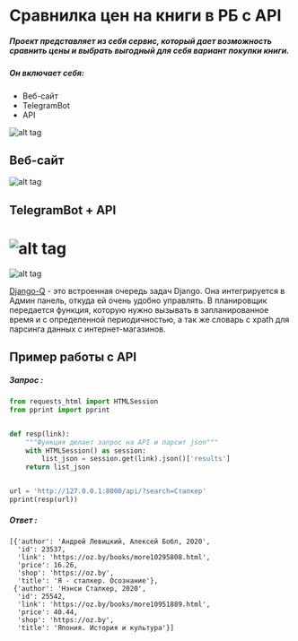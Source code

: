 # Сравнилка цен на книги в РБ с API
##### Проект представляет из себя сервис, который дает возможность сравнить цены и выбрать выгодный для себя вариант покупки книги. 
##### Он включает себя: 
- Веб-сайт
- TelegramBot
- API

![alt tag](https://i.ibb.co/Y0P5Ssg/Sravnilka.png)

## Веб-сайт

![alt tag](https://i.ibb.co/zhQqQbX/Peek-2021-02-16-01-47.gif)

## TelegramBot + API

![alt tag](https://i.ibb.co/0nt1fcP/Peek-2021-02-08-15-43.gif)
===========
![alt tag](https://i.ibb.co/2NFh5GJ/logo.png)

[Django-Q](https://django-q.readthedocs.io/en/latest/) - это встроенная очередь задач Django. Она интегрируется в Админ панель, откуда ей очень удобно управлять.
В планировщик передается функция, которую нужно вызывать в запланированное время и с определенной периодичностью, а так же словарь с xpath для парсинга данных с интернет-магазинов.

## Пример работы с API

##### Запрос :
```python
from requests_html import HTMLSession
from pprint import pprint


def resp(link):
    """Функция делает запрос на API и парсит json"""
    with HTMLSession() as session:
        list_json = session.get(link).json()['results']
    return list_json


url = 'http://127.0.0.1:8000/api/?search=Сталкер'
pprint(resp(url))
```
##### Ответ :
```
[{'author': 'Андрей Левицкий, Алексей Бобл, 2020',
  'id': 23537,
  'link': 'https://oz.by/books/more10295808.html',
  'price': 16.26,
  'shop': 'https://oz.by',
  'title': 'Я - сталкер. Осознание'},
 {'author': 'Нэнси Сталкер, 2020',
  'id': 25542,
  'link': 'https://oz.by/books/more10951889.html',
  'price': 40.44,
  'shop': 'https://oz.by',
  'title': 'Япония. История и культура'}]
```
